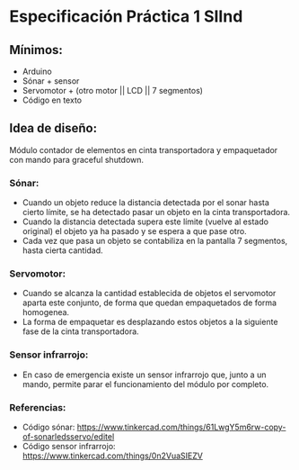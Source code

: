 # Especificación Práctica 1 SIInd
## Mínimos:
- Arduino
- Sónar + sensor
- Servomotor + (otro motor || LCD || 7 segmentos)
- Código en texto

## Idea de diseño:
Módulo contador de elementos en cinta transportadora y empaquetador con mando para graceful shutdown.

### Sónar:
- Cuando un objeto reduce la distancia detectada por el sonar hasta cierto límite, se ha detectado pasar un objeto en la cinta transportadora.
- Cuando la distancia detectada supera este límite (vuelve al estado original) el objeto ya ha pasado y se espera a que pase otro.
- Cada vez que pasa un objeto se contabiliza en la pantalla 7 segmentos, hasta cierta cantidad.

### Servomotor:
- Cuando se alcanza la cantidad establecida de objetos el servomotor aparta este conjunto, de forma que quedan empaquetados de forma homogenea.
- La forma de empaquetar es desplazando estos objetos a la siguiente fase de la cinta transportadora.

### Sensor infrarrojo:
- En caso de emergencia existe un sensor infrarrojo que, junto a un mando, permite parar el funcionamiento del módulo por completo.

### Referencias:
- Código sónar: https://www.tinkercad.com/things/61LwgY5m6rw-copy-of-sonarledsservo/editel
- Código sensor infrarrojo:  https://www.tinkercad.com/things/0n2VuaSIEZV 
